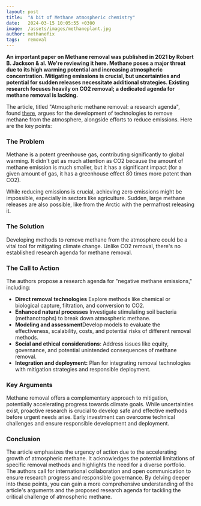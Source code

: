 ```yaml
---
layout: post
title:  "A bit of Methane atmospheric chemistry"
date:   2024-03-15 10:05:55 +0300
image:  /assets/images/methaneplant.jpg
author: methanefix
tags:   removal
---
```


**An important paper on Methane removal was published in 2021 by Robert B. Jackson & al. We're reviewing it here. Methane poses a major threat due to its high warming potential and increasing atmospheric concentration. Mitigating emissions is crucial, but uncertainties and potential for sudden releases necessitate additional strategies. Existing research focuses heavily on CO2 removal; a dedicated agenda for methane removal is lacking.**

The article, titled "Atmospheric methane removal: a research agenda", found [there](https://royalsocietypublishing.org/doi/10.1098/rsta.2020.0454), argues for the development of technologies to remove methane from the atmosphere, alongside efforts to reduce emissions. Here are the key points:

### The Problem

Methane is a potent greenhouse gas, contributing significantly to global warming. It didn't get as much attention as CO2 because the amount of methane emission is much smaller, but it has a significant impact (for a given amount of gas, it has a greenhouse effect 80 times more potent than CO2).

While reducing emissions is crucial, achieving zero emissions might be impossible, especially in sectors like agriculture.
Sudden, large methane releases are also possible, like from the Arctic with the permafrost releasing it.

### The Solution

Developing methods to remove methane from the atmosphere could be a vital tool for mitigating climate change.
Unlike CO2 removal, there's no established research agenda for methane removal.

### The Call to Action

The authors propose a research agenda for "negative methane emissions," including:
- **Direct removal technologies** Explore methods like chemical or biological capture, filtration, and conversion to CO2.
- **Enhanced natural processes** Investigate stimulating soil bacteria (methanotrophs) to break down atmospheric methane.
- **Modeling and assessment**Develop models to evaluate the effectiveness, scalability, costs, and potential risks of different removal methods.
- **Social and ethical considerations**: Address issues like equity, governance, and potential unintended consequences of methane removal.
- **Integration and deployment:** Plan for integrating removal technologies with mitigation strategies and responsible deployment.

### Key Arguments

Methane removal offers a complementary approach to mitigation, potentially accelerating progress towards climate goals.
While uncertainties exist, proactive research is crucial to develop safe and effective methods before urgent needs arise.
Early investment can overcome technical challenges and ensure responsible development and deployment.

### Conclusion

The article emphasizes the urgency of action due to the accelerating growth of atmospheric methane.
It acknowledges the potential limitations of specific removal methods and highlights the need for a diverse portfolio.
The authors call for international collaboration and open communication to ensure research progress and responsible governance.
By delving deeper into these points, you can gain a more comprehensive understanding of the article's arguments and the proposed research agenda for tackling the critical challenge of atmospheric methane.
